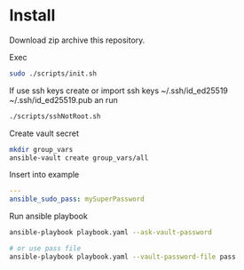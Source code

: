 # Install
Download zip archive this repository.

Exec
```bash
sudo ./scripts/init.sh
```

If use ssh keys create or import ssh keys ~/.ssh/id_ed25519 ~/.ssh/id_ed25519.pub an run 
```bash
./scripts/sshNotRoot.sh
```

Create vault secret
```bash
mkdir group_vars
ansible-vault create group_vars/all
```

Insert into example

```yaml
---
ansible_sudo_pass: mySuperPassword
```

Run ansible playbook
```bash
ansible-playbook playbook.yaml --ask-vault-password

# or use pass file
ansible-playbook playbook.yaml --vault-password-file pass 
```